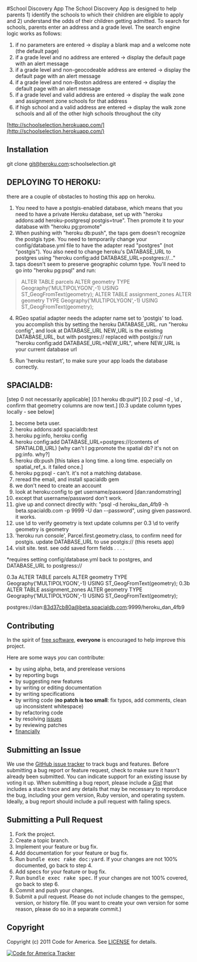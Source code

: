 #School Discovery App
The School Discovery App is designed to help parents 1) identify the schools to which their children are eligible to apply and 2) understand the odds of their children getting admitted. To search for schools, parents enter an address and a grade level.  The search engine logic works as follows:

1. if no parameters are entered -> display a blank map and a welcome note (the default page)
2. if a grade level and no address are entered -> display the default page with an alert message
3. if a grade level and non-geocodeable address are entered -> display the default page with an alert message
4. if a grade level and non-Boston address are entered -> display the default page with an alert message
5. if a grade level and valid address are entered -> display the walk zone and assignment zone schools for that address
6. if high school and a valid address are entered -> display the walk zone schools and all of the other high schools throughout the city


[http://schoolselection.herokuapp.com/](http://schoolselection.herokuapp.com/)

## <a name="installation">Installation</a>
  git clone git@heroku.com:schoolselection.git


## <a name="deploying">DEPLOYING TO HEROKU:</a>
there are a couple of obstacles to hosting this app on heroku.

1) You need to have a postgis-enabled database, which means that you need to have a private Heroku database, set up with "heroku addons:add heroku-postgresql postgis=true". Then promote it to your database with "heroku pg:promote"
2) When pushing with "heroku db:push", the taps gem doesn't recognize the postgis type. You need to temporarily change your config/database.yml file to have the adapter read "postgres" (not "postgis"). You also need to change heroku's DATABASE_URL to postgres using "heroku config:add DATABASE_URL=postgres://..."
3) taps doesn't seem to preserve geographic column type. You'll need to go into "heroku pg:psql" and run:
> ALTER TABLE parcels ALTER geometry TYPE Geography('MULTIPOLYGON',-1) USING ST_GeogFromText(geometry);
> ALTER TABLE assignment_zones ALTER geometry TYPE Geography('MULTIPOLYGON',-1) USING ST_GeogFromText(geometry);

4. RGeo spatial adapter needs the adapter name set to 'postgis' to load. you accomplish this by setting the heroku DATABASE_URL.
run "heroku config", and look at DATABASE_URL
NEW_URL is the existing DATABASE_URL, but with postgres:// replaced with postgis://
run "heroku config:add DATABASE_URL=NEW_URL", where NEW_URL is your current database url

5. Run 'heroku restart', to make sure your app loads the database correctly.

## <a name="deploying">SPACIALDB:</a>

[step 0 not necessarily applicable]
[0.1 heroku db:pull*]
[0.2 psql -d <databasename>, \d <table name>, confirm that geometry columns are now text.]
[0.3 update column types locally - see below]

1. become beta user.
2. heroku addons:add spacialdb:test 
3. heroku pg:info, heroku config
4. heroku config:add DATABASE_URL=postgres://(contents of SPATIALDB_URL)
  [why can't I pg:promote the spatial db? it's not on pg:info. why?]
5. heroku db:push
  [this takes a long time. a long time. especially on spatial_ref_s. it failed once.]
6. heroku pg:psql - can't. it's not a matching database.
7. reread the email, and install spacialdb gem
8. we don't need to create an account
9. look at heroku:config to get username/password [dan:randomstring]
10. except that username/password don't work.
11. give up and connect directly with:
"psql -d heroku_dan_4fb9 -h beta.spacialdb.com -p 9999 -U dan --password", using given password.
it works.
12. use \d <tablename> to verify geometry is text 
    update columns per 0.3
    \d <tablename> to verify geometry is geometry
13. 'heroku run console', Parcel.first.geometry.class, to confirm need for postgis.
    update DATABASE_URL to use postgis:// (this resets app)
14. visit site. test. see odd saved form fields . . . .

*requires setting config/database.yml back to postgres, and DATABASE_URL to postgress://

0.3a ALTER TABLE parcels ALTER geometry TYPE Geography('MULTIPOLYGON',-1) USING ST_GeogFromText(geometry);
0.3b ALTER TABLE assignment_zones ALTER geometry TYPE Geography('MULTIPOLYGON',-1) USING ST_GeogFromText(geometry);

postgres://dan:83d37cb80a@beta.spacialdb.com:9999/heroku_dan_4fb9

## <a name="contributing">Contributing</a>
In the spirit of [free software](http://www.fsf.org/licensing/essays/free-sw.html), **everyone** is encouraged to help improve this project.

Here are some ways *you* can contribute:

* by using alpha, beta, and prerelease versions
* by reporting bugs
* by suggesting new features
* by writing or editing documentation
* by writing specifications
* by writing code (**no patch is too small**: fix typos, add comments, clean up inconsistent whitespace)
* by refactoring code
* by resolving [issues](https://github.com/codeforamerica/schoolselection/issues)
* by reviewing patches
* [financially](https://secure.codeforamerica.org/page/contribute)

## <a name="issues">Submitting an Issue</a>
We use the [GitHub issue tracker](https://github.com/codeforamerica/schoolselection/issues)
to track bugs and features. Before submitting a bug report or feature request,
check to make sure it hasn't already been submitted. You can indicate support
for an existing issuse by voting it up. When submitting a bug report, please
include a [Gist](https://gist.github.com/) that includes a stack trace and any
details that may be necessary to reproduce the bug, including your gem version,
Ruby version, and operating system. Ideally, a bug report should include a pull
request with failing specs.

## <a name="pulls">Submitting a Pull Request</a>
1. Fork the project.
2. Create a topic branch.
3. Implement your feature or bug fix.
4. Add documentation for your feature or bug fix.
5. Run <tt>bundle exec rake doc:yard</tt>. If your changes are not 100% documented, go back to step 4.
6. Add specs for your feature or bug fix.
7. Run <tt>bundle exec rake spec</tt>. If your changes are not 100% covered, go back to step 6.
8. Commit and push your changes.
9. Submit a pull request. Please do not include changes to the gemspec, version, or history file. (If you want to create your own version for some reason, please do so in a separate commit.)

## <a name="copyright">Copyright</a>
Copyright (c) 2011 Code for America.
See [LICENSE](https://github.com/monum/DiscoverBPS/LICENSE.md) for details.

[![Code for America Tracker](http://stats.codeforamerica.org/codeforamerica/schoolselection.png)](http://stats.codeforamerica.org/projects/schoolselection)
